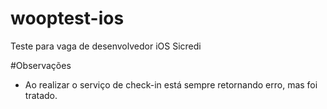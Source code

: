 # wooptest-ios
Teste para vaga de desenvolvedor iOS Sicredi

#Observações
- Ao realizar o serviço de check-in está sempre retornando erro, mas foi tratado. 
